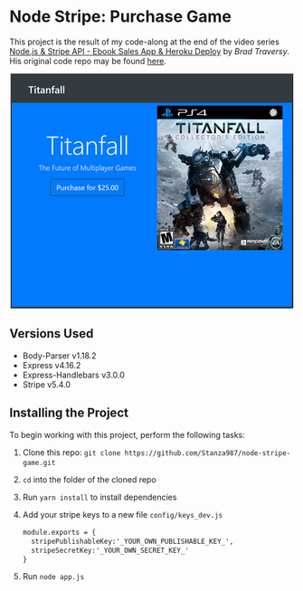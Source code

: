 # Node Stripe: Purchase Game
This project is the result of my code-along at the end of the video series [Node.js & Stripe API - Ebook Sales App & Heroku Deploy](https://www.youtube.com/watch?v=QT3_zT97_1g) by *Brad Traversy*.  His original code repo may be found [here](https://github.com/bradtraversy/ebookseller).

<p align="center">
    <img width="500" height="415" src="./public/img/homepage.png"><br>
</p>

## Versions Used
* Body-Parser v1.18.2
* Express v4.16.2
* Express-Handlebars v3.0.0
* Stripe v5.4.0

## Installing the Project
To begin working with this project, perform the following tasks:

1. Clone this repo: `git clone https://github.com/Stanza987/node-stripe-game.git`
1. `cd` into the folder of the cloned repo
1. Run `yarn install` to install dependencies
1. Add your stripe keys to a new file `config/keys_dev.js`

    ````
    module.exports = {
      stripePublishableKey:'_YOUR_OWN_PUBLISHABLE_KEY_',
      stripeSecretKey:'_YOUR_OWN_SECRET_KEY_'
    }
    ````
    
1. Run `node app.js`
